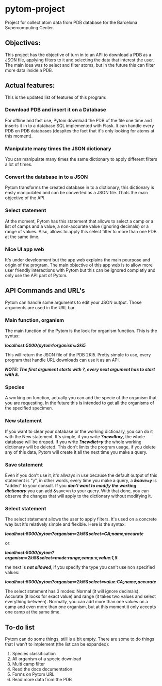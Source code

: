 # pytom-project
Project for collect atom data from PDB database for the Barcelona Supercomputing Center.

## Objectives:
This project has the objective of turn in to an API to download a PDB as a JSON file, applying filters to it and selecting the data that interest the user. The main idea was to select and filter atoms, but in the future this can filter more data inside a PDB.

## Actual features:
This is the updated list of features of this program:

### Download PDB and insert it on a Database
For offline and fast use, Pytom download the PDB of the file one time and inserts it in to a database SQL implemented with Flask. It can handle every PDB on PDB databases (despites the fact that it's only looking for atoms at this moment).

### Manipulate many times the JSON dictionary
You can manipulate many times the same dictionary to apply different filters a lot of times.

### Convert the database in to a JSON
Pytom transforms the created database in to a dictionary, this dictionary is easly manipulated and can be converted as a JSON file. Thats the main objective of the API.

### Select statement
At the moment, Pytom has this statement that allows to select a camp or a list of camps and a value, a non-accurate value (ignoring decimals) or a range of values. Also, allows to apply this select filter to more than one PDB at the same time.

### Nice UI app web
It's under development but the app web explains the main pourpose and origin of the program. The main objective of this app web is to allow more user friendly interactions with Pytom but this can be ignored completly and only use the API part of Pytom.

## API Commands and URL's
Pytom can handle some arguments to edit your JSON output. Those arguments are used in the URL bar.

### Main function, organism
The main function of the Pytom is the look for organism function. This is the syntax:

***localhost:5000/pytom?organism=2ki5***

This will return the JSON file of the PDB 2KI5. Pretty simple to use, every program that handle URL downloads can use it as an API.

***NOTE: The first argument starts with ?, every next argument has to start with &.***

### Species
A working on function, actually you can add the specie of the organism that you are requesting. In the future this is intended to get all the organisms of the specified specimen.

### New statement
If you want to clear your database or the working dictionary, you can do it with the New statement. It's simple, if you write ***?newdb=y***, the whole database will be droped. If you write ***?newdict=y*** the whole working dictionary will be deleted.
This don't limits the program usage, if you delete any of this data, Pytom will create it all the next time you make a query.

### Save statement
Even if you don't use it, it's allways in use because the default output of this statement is "y", in other words, every time you make a query, a ***&save=y*** is "added" to your consult. If you ***don't want to modify the working dictionary*** you can add &save=n to your query. With that done, you can observe the changes that will apply to the dictionary without modifying it.

### Select statement
The select statement allows the user to apply filters. It's used on a concrete way but it's relatively simple and flexible. Here is the syntax:

***localhost:5000/pytom?organism=2ki5&select=CA;name;accurate***

or:

***localhost:5000/pytom?organism=2ki5&select=mode:range;camp:x;value:1,5***

the next is ***not allowed***, if you specify the type you can't use non specified values:

***localhost:5000/pytom?organism=2ki5&select=value:CA;name;accurate***

The select statement has 3 modes: Normal (it will ignore decimals), Accurate (it looks for exact value) and range (it takes two values and select everything between). Normally, you can add more than one values on a camp and even more than one organism, but at this moment it only accepts one camp at the same time.

## To-do list
Pytom can do some things, still is a bit empty. There are some to do things that I wan't to implement (the list can be expanded):

  1. Species classification
  2. All organism of a specie download
  3. Multi camp filter
  4. Read the docs documentation
  5. Forms on Pytom URL
  6. Read more data from the PDB
